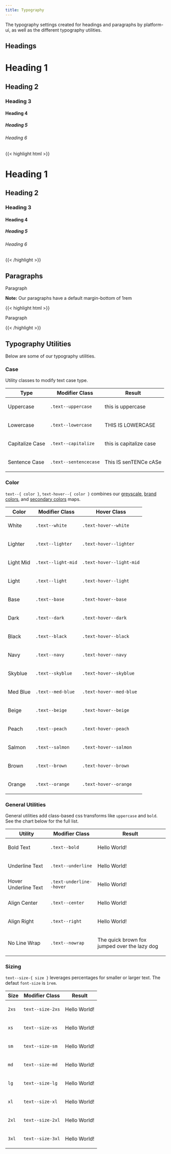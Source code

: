 ```yaml
---
title: Typography
---
```

The typography settings created for headings and paragraphs by platform-ui, as well as the different typography utilities.


## Headings

<h1>Heading 1</h1>
<h2>Heading 2</h2>
<h3>Heading 3</h3>
<h4>Heading 4</h4>
<h5>Heading 5</h5>
<h6>Heading 6</h6>

<div class="mt-3 mb-4">
{{< highlight html >}}
<h1>Heading 1</h1>
<h2>Heading 2</h2>
<h3>Heading 3</h3>
<h4>Heading 4</h4>
<h5>Heading 5</h5>
<h6>Heading 6</h6>
{{< /highlight >}}
</div>


## Paragraphs

<div class="card block-container mb-3 flex--align-center">
  <div class="block block-6">
    <p>Paragraph</p>
  </div>
  <div class="block block-6">
    <p><strong>Note:</strong> Our paragraphs have a default margin-bottom of 1rem</p>
  </div>
</div>

<div class="mt-3 mb-4">
{{< highlight html >}}
<p>Paragraph</p>
{{< /highlight >}}
</div>


## Typography Utilities

Below are some of our typography utilities.


### Case

Utility classes to modify text case type.

<table class="table mb-4">
  <thead>
    <tr>
      <th>Type</th>
      <th>Modifier Class</th>
      <th>Result</th>
    </tr>
  </thead>
  <tbody>
    <tr>
      <td data-label="Type">Uppercase</td>
      <td data-label="Modifier Class"><code>.text--uppercase</code></td>
      <td data-label="Result"><p class="text--uppercase">this is uppercase</p></td>
    </tr>
    <tr>
      <td data-label="Type">Lowercase</td>
      <td data-label="Modifier Class"><code>.text--lowercase</code></td>
      <td data-label="Result"><p class="text--lowercase">THIS IS LOWERCASE</p></td>
    </tr>
    <tr>
      <td data-label="Type">Capitalize Case</td>
      <td data-label="Modifier Class"><code>.text--capitalize</code></td>
      <td data-label="Result"><p class="text--capitalize">this is capitalize case</p></td>
    </tr>
    <tr>
      <td data-label="Type">Sentence Case</td>
      <td data-label="Modifier Class"><code>.text--sentencecase</code></td>
      <td data-label="Result"><p class="text--capitalize">This IS senTENCe cASe</p></td>
    </tr>
  </tbody>
</table>

### Color

`text--{ color }`, `text-hover--{ color }` combines our [greyscale](/section-color.html#kssref-color-greyscale), [brand colors](/section-color.html#kssref-color-brandcolors), and [secondary colors](/section-color.html#kssref-color-secondarycolors) maps.

<table class="table mb-4">
  <thead>
    <tr>
      <th>Color</th>
      <th>Modifier Class</th>
      <th>Hover Class</th>
    </tr>
  </thead>
  <tbody>
    <tr>
      <td data-label="Color">
        <p class="text--white background--black">White</p>
      </td>
      <td data-label="Modifier Class"><code>.text--white</code></td>
      <td data-label="Hover Class"><code>.text-hover--white</code></td>
    </tr>
    <tr>
      <td data-label="Color">
        <p class="text--lighter background--dark">Lighter</p>
      </td>
      <td data-label="Modifier Class"><code>.text--lighter</code></td>
      <td data-label="Hover Class"><code>.text-hover--lighter</code></td>
    </tr>
    <tr>
      <td data-label="Color">
        <p class="text--light-mid background--dark">Light Mid</p>
      </td>
      <td data-label="Modifier Class"><code>.text--light-mid</code></td>
      <td data-label="Hover Class"><code>.text-hover--light-mid</code></td>
    </tr>
    <tr>
      <td data-label="Color">
        <p class="text--light background--dark">Light</p>
      </td>
      <td data-label="Modifier Class"><code>.text--light</code></td>
      <td data-label="Hover Class"><code>.text-hover--light</code></td>
    </tr>
    <tr>
      <td data-label="Color">
        <p class="text--base">Base</p>
      </td>
      <td data-label="Modifier Class"><code>.text--base</code></td>
      <td data-label="Hover Class"><code>.text-hover--base</code></td>
    </tr>
    <tr>
      <td data-label="Color">
        <p class="text--dark">Dark</p>
      </td>
      <td data-label="Modifier Class"><code>.text--dark</code></td>
      <td data-label="Hover Class"><code>.text-hover--dark</code></td>
    </tr>
    <tr>
      <td data-label="Color">
        <p class="text--black">Black</p>
      </td>
      <td data-label="Modifier Class"><code>.text--black</code></td>
      <td data-label="Hover Class"><code>.text-hover--black</code></td>
    </tr>
    <tr>
      <td data-label="Color">
        <p class="text--navy">Navy</p>
      </td>
      <td data-label="Modifier Class"><code>.text--navy</code></td>
      <td data-label="Hover Class"><code>.text-hover--navy</code></td>
    </tr>
    <tr>
      <td data-label="Color">
        <p class="text--skyblue">Skyblue</p>
      </td>
      <td data-label="Modifier Class"><code>.text--skyblue</code></td>
      <td data-label="Hover Class"><code>.text-hover--skyblue</code></td>
    </tr>
    <tr>
      <td data-label="Color">
        <p class="text--med-blue">Med Blue</p>
      </td>
      <td data-label="Modifier Class"><code>.text--med-blue</code></td>
      <td data-label="Hover Class"><code>.text-hover--med-blue</code></td>
    </tr>
    <tr>
      <td data-label="Color">
        <p class="text--beige">Beige</p>
      </td>
      <td data-label="Modifier Class"><code>.text--beige</code></td>
      <td data-label="Hover Class"><code>.text-hover--beige</code></td>
    </tr>
    <tr>
      <td data-label="Color">
        <p class="text--peach">Peach</p>
      </td>
      <td data-label="Modifier Class"><code>.text--peach</code></td>
      <td data-label="Hover Class"><code>.text-hover--peach</code></td>
    </tr>
    <tr>
      <td data-label="Color">
        <p class="text--salmon">Salmon</p>
      </td>
      <td data-label="Modifier Class"><code>.text--salmon</code></td>
      <td data-label="Hover Class"><code>.text-hover--salmon</code></td>
    </tr>
    <tr>
      <td data-label="Color">
        <p class="text--brown">Brown</p>
      </td>
      <td data-label="Modifier Class"><code>.text--brown</code></td>
      <td data-label="Hover Class"><code>.text-hover--brown</code></td>
    </tr>
    <tr>
      <td data-label="Color">
        <p class="text--orange">Orange</p>
      </td>
      <td data-label="Modifier Class"><code>.text--orange</code></td>
      <td data-label="Hover Class"><code>.text-hover--orange</code></td>
    </tr>
  </tbody>
</table>

### General Utilities

General utilities add class-based css transforms like `uppercase` and `bold`. See the chart below for the full list.

<table class="table mb-4">
  <thead>
    <tr>
      <th>Utility</th>
      <th>Modifier Class</th>
      <th>Result</th>
    </tr>
  </thead>
  <tbody>
    <tr>
      <td data-label="Utility">Bold Text</td>
      <td data-label="Modifier Class"><code>.text--bold</code></td>
      <td data-label="Result">
        <p class="text--bold">Hello World!</p>
      </td>
    </tr>
    <tr>
      <td data-label="Utility">Underline Text</td>
      <td data-label="Modifier Class"><code>.text--underline</code></td>
      <td data-label="Result">
        <p class="text--underline">Hello World!</p>
      </td>
    </tr>
    <tr>
      <td data-label="Utility">Hover Underline Text</td>
      <td data-label="Modifier Class"><code>.text-underline--hover</code></td>
      <td data-label="Result">
        <p><span class="text-underline--hover">Hello World!</span></p>
      </td>
    </tr>
    <tr>
      <td data-label="Utility">Align Center</td>
      <td data-label="Modifier Class"><code>.text--center</code></td>
      <td data-label="Result">
        <p class="text--center">Hello World!</p>
      </td>
    </tr>
    <tr>
      <td data-label="Utility">Align Right</td>
      <td data-label="Modifier Class"><code>.text--right</code></td>
      <td data-label="Result">
        <p class="text--right">Hello World!</p>
      </td>
    </tr>
    <tr>
      <td data-label="Utility">No Line Wrap</td>
      <td data-label="Modifier Class"><code>.text--nowrap</code></td>
      <td data-label="Result">
        <p class="text--nowrap">The quick brown fox jumped over the lazy dog</p>
      </td>
    </tr>
  </tbody>
</table>

### Sizing

`text--size-{ size }` leverages percentages for smaller or larger text. The defaut `font-size` is `1rem`.

<table class="table mb-4">
  <thead>
    <tr>
      <th>Size</th>
      <th>Modifier Class</th>
      <th>Result</th>
    </tr>
  </thead>
  <tbody>
    <tr>
      <td data-label="Size"><code>2xs</code></td>
      <td data-label="Modifier Class"><code>text--size-2xs</code></td>
      <td data-label="Result">
        <p class="text--size-2xs">Hello World!</p>
      </td>
    </tr>
    <tr>
      <td data-label="Size"><code>xs</code></td>
      <td data-label="Modifier Class"><code>text--size-xs</code></td>
      <td data-label="Result">
        <p class="text--size-xs">Hello World!</p>
      </td>
    </tr>
    <tr>
      <td data-label="Size"><code>sm</code></td>
      <td data-label="Modifier Class"><code>text--size-sm</code></td>
      <td data-label="Result">
        <p class="text--size-sm">Hello World!</p>
      </td>
    </tr>
    <tr>
      <td data-label="Size"><code>md</code></td>
      <td data-label="Modifier Class"><code>text--size-md</code></td>
      <td data-label="Result">
        <p class="text--size-md">Hello World!</p>
      </td>
    </tr>
    <tr>
      <td data-label="Size"><code>lg</code></td>
      <td data-label="Modifier Class"><code>text--size-lg</code></td>
      <td data-label="Result">
        <p class="text--size-lg">Hello World!</p>
      </td>
    </tr>
    <tr>
      <td data-label="Size"><code>xl</code></td>
      <td data-label="Modifier Class"><code>text--size-xl</code></td>
      <td data-label="Result">
        <p class="text--size-xl">Hello World!</p>
      </td>
    </tr>
    <tr>
      <td data-label="Size"><code>2xl</code></td>
      <td data-label="Modifier Class"><code>text--size-2xl</code></td>
      <td data-label="Result">
        <p class="text--size-2xl">Hello World!</p>
      </td>
    </tr>
    <tr>
      <td data-label="Size"><code>3xl</code></td>
      <td data-label="Modifier Class"><code>text--size-3xl</code></td>
      <td data-label="Result">
        <p class="text--size-3xl">Hello World!</p>
      </td>
    </tr>
  </tbody>
</table>
